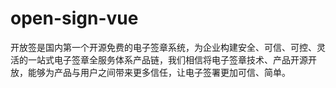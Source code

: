 # open-sign-vue
开放签是国内第一个开源免费的电子签章系统，为企业构建安全、可信、可控、灵活的一站式电子签章全服务体系产品链，我们相信将电子签章技术、产品开源开放，能够为产品与用户之间带来更多信任，让电子签署更加可信、简单。
